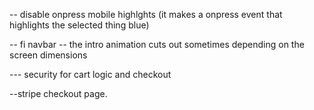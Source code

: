 
-- disable onpress mobile highlghts (it makes a onpress event that highlights the selected thing blue)

-- fi navbar
-- the intro animation cuts out sometimes depending on the screen dimensions

--- security for cart logic and checkout

--stripe checkout page.